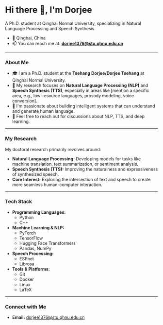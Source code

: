 # Hi there 👋, I'm Dorjee

A Ph.D. student at Qinghai Normal University, specializing in Natural Language Processing and Speech Synthesis.

- 📍 Qinghai, China
- 📫 You can reach me at: **dorjee1376@stu.qhnu.edu.cn**

---

### About Me

* 🎓 I am a Ph.D. student at the **Tsehang Dorjee/Dorjee Tsehang** at Qinghai Normal University.
* 🔭 My research focuses on **Natural Language Processing (NLP)** and **Speech Synthesis (TTS)**, especially in areas like [mention a specific area, e.g., low-resource languages, prosody modeling, voice conversion].
* 🌱 I'm passionate about building intelligent systems that can understand and generate human language.
* 💬 Feel free to reach out for discussions about NLP, TTS, and deep learning.

---

### My Research

My doctoral research primarily revolves around:

* **Natural Language Processing:** Developing models for tasks like machine translation, text summarization, or sentiment analysis.
* **Speech Synthesis (TTS):** Improving the naturalness and expressiveness of synthesized speech.
* **Core Interest:** Exploring the intersection of text and speech to create more seamless human-computer interaction.

---

### Tech Stack

* **Programming Languages:**
    * Python
    * C++
* **Machine Learning & NLP:**
    * PyTorch
    * TensorFlow
    * Hugging Face Transformers
    * Pandas, NumPy
* **Speech Processing:**
    * ESPnet
    * Librosa
* **Tools & Platforms:**
    * Git
    * Docker
    * Linux
    * LaTeX

---

### Connect with Me

* **Email:** [dorjee1376@stu.qhnu.edu.cn](mailto:dorjee1376@stu.qhnu.edu.cn)
